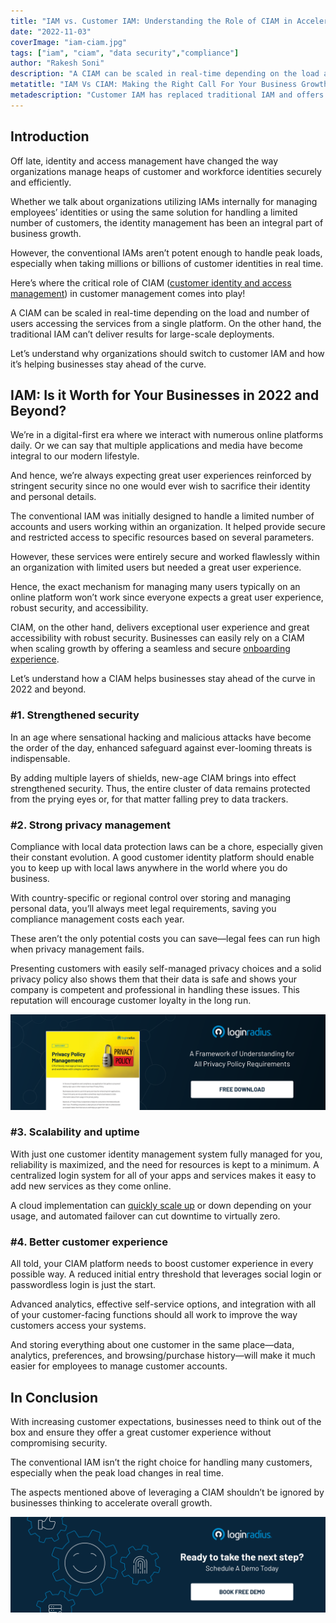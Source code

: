 ```yaml
---
title: "IAM vs. Customer IAM: Understanding the Role of CIAM in Accelerating Business Growth"
date: "2022-11-03"
coverImage: "iam-ciam.jpg"
tags: ["iam", "ciam", "data security","compliance"]
author: "Rakesh Soni" 
description: "A CIAM can be scaled in real-time depending on the load and number of users accessing the services from a single platform. On the other hand, the traditional IAM can’t deliver results for large-scale deployments. Let’s understand why organizations should switch to customer IAM and how it’s helping businesses stay ahead of the curve."
metatitle: "IAM Vs CIAM: Making the Right Call For Your Business Growth"
metadescription: "Customer IAM has replaced traditional IAM and offers numerous benefits for accelerating business growth. Read on to learn more about CIAM and its benefits."
---
```


## Introduction

Off late, identity and access management have changed the way organizations manage heaps of customer and workforce identities securely and efficiently. 

Whether we talk about organizations utilizing IAMs internally for managing employees’ identities or using the same solution for handling a limited number of customers, the identity management has been an integral part of business growth. 

However, the conventional IAMs aren’t potent enough to handle peak loads, especially when taking millions or billions of customer identities in real time. 

Here’s where the critical role of CIAM ([customer identity and access management](https://blog.loginradius.com/identity/customer-identity-and-access-management/)) in customer management comes into play! 

A CIAM can be scaled in real-time depending on the load and number of users accessing the services from a single platform. On the other hand, the traditional IAM can’t deliver results for large-scale deployments. 

Let’s understand why organizations should switch to customer IAM and how it’s helping businesses stay ahead of the curve. 


## IAM: Is it Worth for Your Businesses in 2022 and Beyond? 

We’re in a digital-first era where we interact with numerous online platforms daily. Or we can say that multiple applications and media have become integral to our modern lifestyle. 

And hence, we’re always expecting great user experiences reinforced by stringent security since no one would ever wish to sacrifice their identity and personal details. 

The conventional IAM was initially designed to handle a limited number of accounts and users working within an organization. It helped provide secure and restricted access to specific resources based on several parameters. 

However, these services were entirely secure and worked flawlessly within an organization with limited users but needed a great user experience. 

Hence, the exact mechanism for managing many users typically on an online platform won’t work since everyone expects a great user experience, robust security, and accessibility. 

CIAM, on the other hand, delivers exceptional user experience and great accessibility with robust security. Businesses can easily rely on a CIAM when scaling growth by offering a seamless and secure [onboarding experience](https://blog.loginradius.com/growth/smooth-onboarding-positive-user-impression/). 

Let’s understand how a CIAM helps businesses stay ahead of the curve in 2022 and beyond. 


### #1. Strengthened security

In an age where sensational hacking and malicious attacks have become the order of the day, enhanced safeguard against ever-looming threats is indispensable.

By adding multiple layers of shields, new-age CIAM brings into effect strengthened security. Thus, the entire cluster of data remains protected from the prying eyes or, for that matter falling prey to data trackers.


### #2. Strong privacy management

Compliance with local data protection laws can be a chore, especially given their constant evolution. A good customer identity platform should enable you to keep up with local laws anywhere in the world where you do business.

With country-specific or regional control over storing and managing personal data, you’ll always meet legal requirements, saving you compliance management costs each year.

These aren’t the only potential costs you can save—legal fees can run high when privacy management fails. 

Presenting customers with easily self-managed privacy choices and a solid privacy policy also shows them that their data is safe and shows your company is competent and professional in handling these issues. This reputation will encourage customer loyalty in the long run.

[![DS-Priv-Pol-Mgnmnt](DS-Priv-Pol-Mgnmnt.png)](https://www.loginradius.com/resource/privacy-policy-management-datasheet)

### #3. Scalability and uptime

With just one customer identity management system fully managed for you, reliability is maximized, and the need for resources is kept to a minimum. A centralized login system for all of your apps and services makes it easy to add new services as they come online. 

A cloud implementation can [quickly scale up](https://www.loginradius.com/blog/identity/handling-scalability-security-loginradius/) or down depending on your usage, and automated failover can cut downtime to virtually zero.

### #4. Better customer experience

All told, your CIAM platform needs to boost customer experience in every possible way. A reduced initial entry threshold that leverages social login or passwordless login is just the start.

Advanced analytics, effective self-service options, and integration with all of your customer-facing functions should all work to improve the way customers access your systems. 

And storing everything about one customer in the same place—data, analytics, preferences, and browsing/purchase history—will make it much easier for employees to manage customer accounts. 


## In Conclusion 

With increasing customer expectations, businesses need to think out of the box and ensure they offer a great customer experience without compromising security. 

The conventional IAM isn’t the right choice for handling many customers, especially when the peak load changes in real time. 

The aspects mentioned above of leveraging a CIAM shouldn’t be ignored by businesses thinking to accelerate overall growth. 

[![book-a-demo-loginradius](../../assets/book-a-demo-loginradius.png)](https://www.loginradius.com/book-a-demo/)
